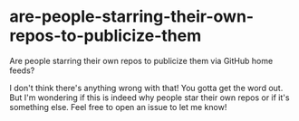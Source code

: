 # are-people-starring-their-own-repos-to-publicize-them

Are people starring their own repos to publicize them via GitHub home feeds?

I don't think there's anything wrong with that! You gotta get the word out. But I'm wondering if this is indeed why people star their own repos or if it's something else. Feel free to open an issue to let me know!
